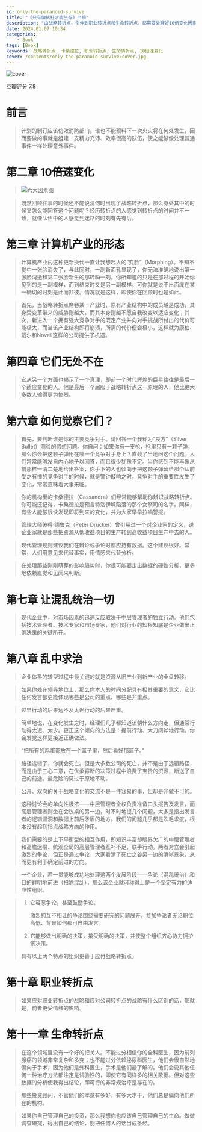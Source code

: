 ```yaml
---
id: only-the-paranoid-survive
title: "《只有偏执狂才能生存》书摘"
description: "由战略转折点，引伸到职业转折点和生命转折点，都需要处理好10倍变化因素"
date: 2024.01.07 10:34
categories:
    - Book
tags: [Book]
keywords: 战略转折点, 卡桑德拉, 职业转折点, 生命转折点, 10倍速变化
cover: /contents/only-the-paranoid-survive/cover.jpg
---
```


![cover](/contents/only-the-paranoid-survive/cover.jpg)

[豆瓣评分 7.8](https://book.douban.com/subject/25902032/ "豆瓣评分 7.8")


# 前言

> 计划的制订应该仿效消防部门。谁也不能预料下一次火灾将在何处发生，因而要做的事就是组建一支精力充沛、效率很高的队伍，使之能够像处理普通事件一样处理意外事件。

# 第二章 10倍速变化

> ![六大因素图](/contents/only-the-paranoid-survive/factors.png)

> 既然回顾往事的时候还不能说清何时出现了战略转折点，那么身处其中的时候又怎么能回答这个问题呢？经历转折点的人感觉到转折点的时间并不一致，就像队伍中的人感觉到迷路的时刻有先有后。

# 第三章 计算机产业的形态

> 计算机产业内这种更新换代一直让我想起人的“变脸”（Morphing）。不知不觉中一张脸消失了，与此同时，一副新面孔显现了，你无法准确地说出第一张脸消逝和第二张脸新生的那转瞬一刻。你所知道的只是在那过程的开始你见到的是一副模样，而到结束时又是另一副模样，可你就是说不出面庞在某一确切的时刻是此而非彼。情况就是这样，即使你在回顾时也是如此。

> 首先，当战略转折点席卷某一产业时，原有产业结构中的成员越是成功，其身受变革带来的威胁则越大，而其本身则越不愿自我改变以适应变化；其次，新进入一个拥有强大竞争对手的既定产业并向对手挑战所付出的代价可能极大，而当该产业结构即将崩溃，所需的代价便会极小，这样就为康柏、戴尔和Novell这样的公司提供了机遇。

# 第四章 它们无处不在

> 它从另一个方面也揭示了一个真理，即前一个时代辉煌的巨星往往是最后一个适应变化的人。他是最后一个屈服于战略转折点这一原理的人，他比绝大多数人输得更为惨烈。

# 第六章 如何觉察它们？

> 首先，要判断谁是你的主要竞争对手。请回答一个我称为“良方”（Silver Bullet）测验的假想问题。你自问：如果你有一支枪，枪里只有一颗子弹，那么你会把这颗子弹用在哪一个竞争对手身上？直截了当地问这个问题。人们常常能够发自内心地予以回答，而且很少犹豫不定。当你感到不能再像从前那样一清二楚地给出答案，你手下的人也倾向于把这颗子弹留给那个从前受之有愧的竞争对手的时候，就是警钟敲响之时。竞争对手的重要性发生了变化，常常意味着大事来临。

> 你的机构里的卡桑德拉（Cassandra）们经常能够帮助你辨识战略转折点。你可能还记得，卡桑德拉是预言特洛伊城陷落的那个女祭司的名字。同样，有些人能够很快发现即将到来的变化，并为大家早早拉响警报。

> 管理大师彼得·德鲁克（Peter Drucker）曾引用过一个对企业家的定义，说企业家就是那些把资源从低收益项目的生产转到高收益项目生产中去的人。

> 现代管理规则建议我们在辩论或争论时都应持有数据。这个建议很好。常常，人们用意见来代替事实，用情感来代替分析。

> 在处理那些刚刚萌芽的影响趋势时，你很可能要走出数据的硬性分析，更多地依赖直觉和见闻来判断。

# 第七章 让混乱统治一切

> 现代企业中，对市场因素的迅速反应取决于中层管理者的独立行动。他们包括技术管理者、技术专家和市场专家，他们对行业的知根知底是企业做出正确决策的关键所在。

# 第八章 乱中求治

> 企业体系的转型过程中最关键的就是资源从旧产业到新产业的全盘转移。

> 如果你处在领导地位上，那么你本人的时间分配具有极其重要的意义，它比任何发言都更能体现哪些是公司的重点、哪些是非重点。

> 过早行动的后果远不及太迟行动的后果严重。

> 简单地说，在变化发生之时，经理们几乎都知道该朝什么方向走，但通常行动得太迟、太少。更正这个倾向的方法是：提前行动、大刀阔斧地行动。你会发觉这样更接近正确做法。

> “把所有的鸡蛋都放在一个篮子里，然后看好那篮子。”

> 路径选错了，你就会死亡。但是大多数公司的死亡，并不是由于选错路径，而是由于三心二意，在优柔寡断的决策过程中浪费了宝贵的资源，断送了自己的前途。最危险的莫过于原地不动。

> 公开、双向的关于战略变化的交流不是一件容易的事，但却是非做不可的。

> 这种讨论会的单向性极浓——中层管理者全权负责准备口头报告及发言，而高层管理者则坐在会议桌的另一边，时不时地提几个问题，大多是指出发言者的逻辑漏洞和数据上前后矛盾的地方。我们的问题几乎都是吹毛求疵，根本没有起到指点战略方向的作用。

> 我们需要的是上下平衡型的相互作用，即知识丰富却眼界欠广的中层管理者和高瞻远瞩、统观全局的高层管理者互补不足，联手行动。两者对立会引起激烈的争论，但正是通过争论，大家看清了死亡之谷另一边的清晰景象，从而更有利于确定前进的方向。

> 一个企业，若一贯能够成功地处理这两个发展阶段——争论（混乱统治）和目的鲜明地前进（扫除混乱），那么该企业就可称得上是一个坚定有力的适应性组织。

> 1. 它容忍争论，甚至鼓励争论。
> 
>     激烈的互不相让的争论围绕需要研究的问题展开，参加争论者无论职位高低、背景如何都可自由发言。
> 2. 它能够做出明确的决策，接受明确的决策，并使整个组织齐心协力拥护该决策。
> 
> 具有以上两个特点的组织更善于应付战略转折点。

# 第十章 职业转折点

> 如果应对职业转折点的战略和应对公司转折点的战略有什么区别的话，那就是，前者更受情绪的影响。

# 第十一章 生命转折点

> 在这个领域里没有一个好的把关人。不能过分相信你的全科医生，因为前列腺癌的领域非常复杂和多变；也不能过分依赖泌尿科医生，他们会很自然地偏向于手术，因为他们是外科医生，手术是他们最了解的。他们会说其他任何一种治疗方法都注定是试验性的，即使它有同样多的相关数据。但对这些数据的分析使我得出结论，即可行的非常规治疗是存在的。

> 那些投资顾问，不管他们的本意有多好，有多大才干，他们总是偏向他们所在的机构。

> 如果你自己管理自己的投资，那么我想你也应该自己管理自己的生命。做做调查研究，得出自己的结论，别把任何人的话当成圣经。